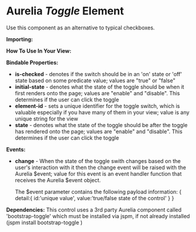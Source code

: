 # Aurelia *Toggle* Element

Use this component as an alternative to typical checkboxes.

**Importing:**
	<require from="toggle/toggle"></require>

**How To Use In Your View:**
	<toggle element-id="unique value" is-enabled="true/false" state.one-way="enable/disable" initial-state.one-time="enable/disable" change.delegate="someFunction($event)"></toggle>

**Bindable Properties:**  
* **is-checked** - denotes if the switch should be in an 'on' state or 'off' state based on some predicate value; values are "true" or "false"
* **initial-state** - denotes what the state of the toggle should be when it first renders onto the page; values are "enable" and "disable". This determines if the user can click the toggle
* **element-id** - sets a unique identifier for the toggle switch, which is valuable especially if you have many of them in your view; value is any unique string for the view
* **state** - denotes what the state of the toggle should be after the toggle has rendered onto the page; values are "enable" and "disable". This determines if the user can click the toggle

**Events:**
* **change** - When the state of the toggle swith changes based on the user's interaction with it then the change event will be raised with the Aurelia $event; value for this event is an event handler function that receives the Aurelia $event object.
	
	
	The $event parameter contains the following payload information:
	{
		detail:{
					id:'unique value',
					value:'true/false state of the control'
				}
	}
	
**Dependencies:**
	This control uses a 3rd party Aurelia component called 'bootstrap-toggle' which must be installed via jspm, if not already installed (jspm install bootstrap-toggle )